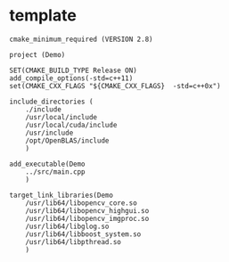 # template
    cmake_minimum_required (VERSION 2.8)

    project (Demo)

    SET(CMAKE_BUILD_TYPE Release ON)
    add_compile_options(-std=c++11)
    set(CMAKE_CXX_FLAGS "${CMAKE_CXX_FLAGS}  -std=c++0x")

    include_directories ( 
        ./include
        /usr/local/include
        /usr/local/cuda/include
        /usr/include 
        /opt/OpenBLAS/include
        )

    add_executable(Demo 
        ../src/main.cpp
        )

    target_link_libraries(Demo 
        /usr/lib64/libopencv_core.so
        /usr/lib64/libopencv_highgui.so
        /usr/lib64/libopencv_imgproc.so
        /usr/lib64/libglog.so
        /usr/lib64/libboost_system.so
        /usr/lib64/libpthread.so
        )
